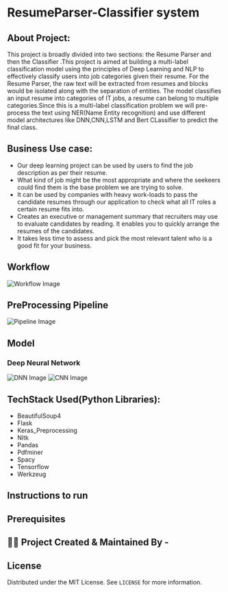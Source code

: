# ResumeParser-Classifier system
## About Project:
This project is broadly divided into two sections: the Resume Parser and then the Classifier .This project is aimed at building a multi-label classification model using the principles of Deep Learning and NLP to effectively classify users into job categories given their resume.
For the Resume Parser, the raw text will be extracted from resumes and blocks would be isolated along with the separation of entities. 
The model classifies an input resume into categories of IT jobs, a resume can belong to multiple categories.Since this is a multi-label classification problem we will pre-process the text using NER(Name Entity recognition) and use different model architectures like DNN,CNN,LSTM and Bert CLassifier to predict the final class. 

## Business Use case:
*   Our deep learning project can be used by users to find the job description as per their resume.
*   What kind of job might be the most appropriate and where the seekeers could find them is the base problem we are trying to solve. 
*   It can be used by companies with heavy work-loads to pass the candidate resumes through our application to check what all IT roles a certain resume fits into.
*   Creates an executive or management summary that recruiters may use to evaluate candidates by reading. It enables you to quickly arrange the resumes of the candidates. 
*   It takes less time to assess and pick the most relevant talent who is a good fit for your business.
## Workflow
![Workflow Image](https://github.com/joshianirudh/ResumeParser-Classifier/blob/main/Images/Workflow.jpeg)

## PreProcessing Pipeline
![Pipeline Image](https://github.com/joshianirudh/ResumeParser-Classifier/blob/main/Images/pipeline.png)

## Model
### Deep Neural Network
![DNN Image](https://github.com/joshianirudh/ResumeParser-Classifier/blob/main/Images/dnn.png)
![CNN Image](https://github.com/joshianirudh/ResumeParser-Classifier/blob/main/Images/cnn.png)

## TechStack Used(Python Libraries):
* BeautifulSoup4
* Flask
* Keras_Preprocessing
* Nltk
* Pandas
* Pdfminer
* Spacy
* Tensorflow
* Werkzeug

## Instructions to run


## Prerequisites 

## :technologist: Project Created & Maintained By -



## License
Distributed under the MIT License. See `LICENSE` for more information.
